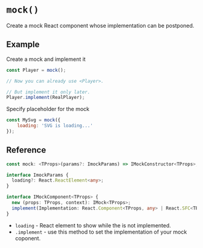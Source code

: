 # `mock()`

Create a mock React component whose implementation can be postponed.


## Example

Create a mock and implement it

```js
const Player = mock();

// Now you can already use <Player>.

// But implement it only later.
Player.implement(RealPlayer);
```

Specify placeholder for the mock

```js
const MySvg = mock({
    loading: 'SVG is loading...'
});
```

## Reference

```ts
const mock: <TProps>(params?: ImockParams) => IMockConstructor<TProps>;

interface ImockParams {
  loading?: React.ReactElement<any>;
}

interface IMockComponent<TProps> {
  new (props: TProps, context): IMock<TProps>;
  implement(Implementation: React.Component<TProps, any> | React.SFC<TProps>);
}
```

  - `loading` - React element to show while the is not implemented.
  - `.implement` - use this method to set the implementation of your mock coponent.
